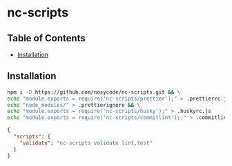 # nc-scripts

## Table of Contents

<!-- START doctoc generated TOC please keep comment here to allow auto update -->
<!-- DON'T EDIT THIS SECTION, INSTEAD RE-RUN doctoc TO UPDATE -->

- [Installation](#installation)

<!-- END doctoc generated TOC please keep comment here to allow auto update -->

## Installation

```sh
npm i -D https://github.com/nosycode/nc-scripts.git && \
echo "module.exports = require('nc-scripts/prettier');" > .prettierrc.js && \
echo "node_modules/" > .prettierignore && \
echo "module.exports = require('nc-scripts/husky');" > .huskyrc.js
echo "module.exports = require('nc-scripts/commitlint');;" > .commitlintrc.js
```

```json
{
  "scripts": {
    "validate": "nc-scripts validate lint,test"
  }
}
```
